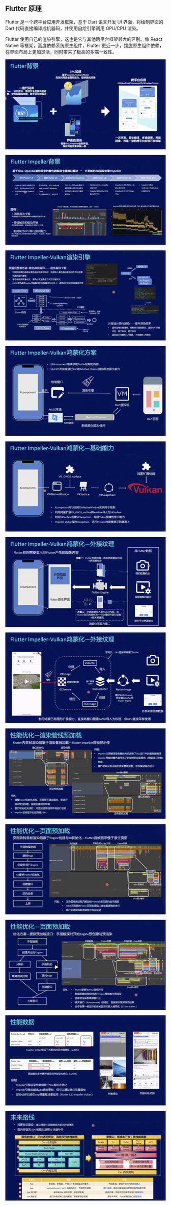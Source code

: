 ##  Flutter 原理

Flutter 是一个跨平台应用开发框架，基于 Dart 语言开发 UI 界面，将绘制界面的 Dart 代码直接编译成机器码，并使用自绘引擎调用 GPU/CPU 渲染。

Flutter 使用自己的渲染引擎，这也是它与其他跨平台框架最大的区别。像 React Native 等框架，高度依赖系统原生组件，Flutter 更近一步，摆脱原生组件依赖，在界面布局上更加灵活，同时带来了极高的多端一致性。


![](./impller/01.png)

![](./impller/02.png)

![](./impller/03.png)

![](./impller/04.png)

![](./impller/05.png)

![](./impller/06.png)

![](./impller/07.png)

![](./impller/08.png)

![](./impller/09.png)

![](./impller/10.png)

![](./impller/11.png)

![](./impller/12.png)


